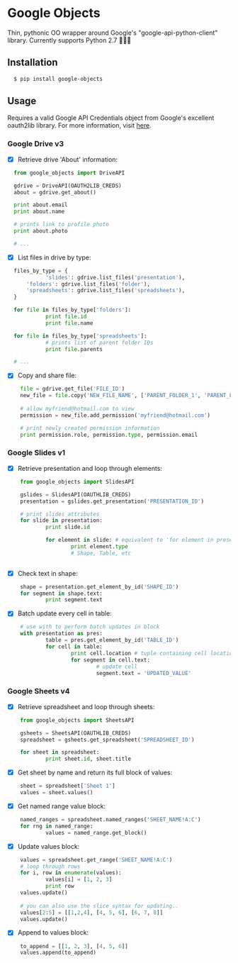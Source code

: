 # Google Objects
Thin, pythonic OO wrapper around Google's "google-api-python-client" library.
Currently supports Python 2.7 :snake::snake::snake:

## Installation
```bash
  $ pip install google-objects
```

## Usage
Requires a valid Google API Credentials object from Google's excellent oauth2lib library. For more information, visit [here](https://developers.google.com/identity/protocols/OAuth2).
 
### Google Drive v3

- [x] Retrieve drive 'About' information:

```python
  from google_objects import DriveAPI

  gdrive = DriveAPI(OAUTH2LIB_CREDS)
  about = gdrive.get_about()

  print about.email
  print about.name

  # prints link to profile photo
  print about.photo

  # ...
```

- [x] List files in drive by type:

```python
  files_by_type = {
			'slides': gdrive.list_files('presentation'),
      'folders': gdrive.list_files('folder'),
      'spreadsheets': gdrive.list_files('spreadsheets'),
  }

  for file in files_by_type['folders']:
			print file.id
			print file.name

  for file in files_by_type['spreadsheets']:
			# prints list of parent folder IDs
			print file.parents

  # ...
```

- [x] Copy and share file:

```python
	file = gdrive.get_file('FILE_ID')
	new_file = file.copy('NEW_FILE_NAME', ['PARENT_FOLDER_1', 'PARENT_FOLDER_2'])
	
	# allow myfriend@hotmail.com to view
	permission = new_file.add_permission('myfriend@hotmail.com')

	# print newly created permission information
	print permission.role, permission.type, permission.email
```

### Google Slides v1

- [x] Retrieve presentation and loop through elements:

```python
	from google_objects import SlidesAPI

	gslides = SlidesAPI(OAUTHLIB_CREDS)
	presentation = gslides.get_presentation('PRESENTATION_ID')

	# print slides attributes
	for slide in presentation:
			print slide.id

			for element in slide: # equivalent to 'for element in presentation.elements()' 	
					print element.type 
					# Shape, Table, etc
	
```

- [x] Check text in shape:

```python
	shape = presentation.get_element_by_id('SHAPE_ID')
	for segment in shape.text:
			print segment.text

```

- [x] Batch update every cell in table:

```python
	# use with to perform batch updates in block
	with presentation as pres:
			table = pres.get_element_by_id('TABLE_ID')
			for cell in table:
					print cell.location # tuple containing cell location
					for segment in cell.text:
							# update cell
							segment.text = 'UPDATED_VALUE'

```

### Google Sheets v4

- [x] Retrieve spreadsheet and loop through sheets:

```python
	from google_objects import SheetsAPI

	gsheets = SheetsAPI(OAUTHLIB_CREDS)
	spreadsheet = gsheets.get_spreadsheet('SPREADSHEET_ID')

	for sheet in spreadsheet:
			print sheet.id, sheet.title
```

- [x] Get sheet by name and return its full block of values:

```python
	sheet = spreadsheet['Sheet 1']
	values = sheet.values()	
```

- [x] Get named range value block:

```python
	named_ranges = spreadsheet.named_ranges('SHEET_NAME!A:C')
	for rng in named_range:
			values = named_range.get_block()
```

- [x] Update values block:

```python
	values = spreadsheet.get_range('SHEET_NAME!A:C')
	# loop through rows
	for i, row in enumerate(values):
			values[i] = [1, 2, 3]
			print row
	values.update()
	
	# you can also use the slice syntax for updating..
	values[2:5] = [[1,2,4], [4, 5, 6], [6, 7, 8]]
	values.update()
```

- [x] Append to values block:

```python
	to_append = [[1, 2, 3], [4, 5, 6]]
	values.append(to_append)	
```

